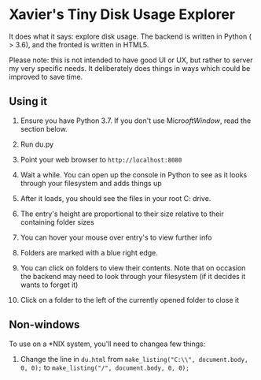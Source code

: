 # Xavier's Tiny Disk Usage Explorer

It does what it says: explore disk usage. The backend is written in Python ( > 3.6), and the fronted is written in HTML5.

Please note: this is not intended to have good UI or UX, but rather to server my very specific needs. It deliberately does things in ways which could be improved to save time.

## Using it

 1. Ensure you have Python 3.7. If you don't use Micro$oft Window$, read the section below.

 2. Run du.py

 3. Point your web browser to `http://localhost:8080`

 4. Wait a while. You can open up the console in Python to see as it looks through your filesystem and adds things up

 5. After it loads, you should see the files in your root C: drive.

 6. The entry's height are proportional to their size relative to their containing folder sizes

 7. You can hover your mouse over entry's to view further info

 8. Folders are marked with a blue right edge.

 9. You can click on folders to view their contents. Note that on occasion the backend may need to look through your filesystem (if it decides it wants to forget it)

 10. Click on a folder to the left of the currently opened folder to close it


## Non-windows

To use on a *NIX system, you'll need to changea few things:

 1. Change the line in `du.html` from `make_listing("C:\\", document.body, 0, 0);` to `make_listing("/", document.body, 0, 0);`